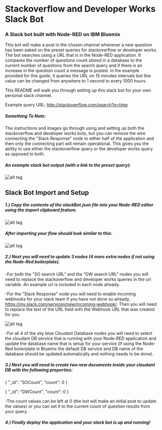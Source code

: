 # Stackoverflow and Developer Works Slack Bot
### A Slack bot built with Node-RED on IBM Bluemix
This bot will make a post in the chosen channel whenever a new question has been asked on the preset queries for stackoverflow or developer works. The bot searches using a URL that is in the Node-RED application. It compares the number of questions count stored in a database to the current number of questions from the search query and if there is an increase in the question count a message is posted. In the example provided for this guide, it queries the URL on 15 minutes intervals but this value can be changed from anywhere to 1 second to every 1000 hours.

This README will walk you through setting up this slack bot for your own personal slack channel.

Example query URL: http://stackoverflow.com/search?q=time

##### Something To Note:
The instructions and images go through using and setting up both the stackoverflow and developer works bots, but you can remove the wire connecting the "Slack Response" node to either half of the application and then only the connecting part will remain operational. This gives you the ability to use either the stackoverflow query or the developer works query as opposed to both.

##### An example slack bot output (with a link to the preset query):
![alt tag](https://github.com/franklsm1/SO_DW_slackBot/blob/master/SODWexample.PNG)

## Slack Bot Import and Setup
##### 1.) Copy the contents of the slackBot.json file into your Node-RED editor using the import clipboard feature.

![alt tag](https://github.com/franklsm1/SO_DW_slackBot/blob/master/import.PNG)


##### After importing your flow should look similar to this:
![alt tag](https://github.com/franklsm1/SO_DW_slackBot/blob/master/DWSOflow.PNG)

##### 2.) Next you will need to update 3 nodes (4 more extra nodes if not using the Node-Red boilerplate).
  -For both the "SO search URL" and the "DW search URL" nodes you will need to replace the stackoverflow and developer works queries in the url variable. An example url is included in each node already.
  
  -For the "Slack Response" node you will need to enable incoming webhooks for your slack team if you have not done so already, https://my.slack.com/services/new/incoming-webhook/. Then you will need to replace the text of the URL field with the Webhook URL that was created for you.
  
  ![alt tag](https://github.com/franklsm1/SO_DW_slackBot/blob/master/webhookToken.PNG)
  
  -For all 4 of the sky blue Cloudant Database nodes you will need to select the cloudant DB service that is running with your Node-RED application and update the database name that is setup for your service (if using the Node-Red boilerplate in Bluemix the default DB service and DB name of the database should be updated automatically and nothing needs to be done).
  
##### 3.) Next you will need to create two new documents inside your cloudant DB with the following properties:
  
{
  "_id": "SOCount",
  "count": 0
}

{
  "_id": "DWCount",
  "count": 0
}
  
  -The count values can be left at 0 (the bot will make an initial post to update the values) or you can set it to the current count of question results from your query.
  
##### 4.) Finally deploy the application and your slack bot is up and running!
